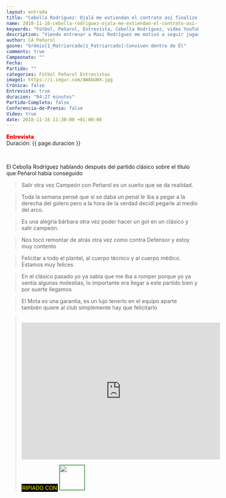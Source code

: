 ```yaml
---
layout: entrada
title: "Cebolla Rodríguez: Ojalá me extiendan el contrato así finalizo jugando en Peñarol"
name: 2018-11-16-cebolla-rodriguez-ojala-me-extiendan-el-contrato-asi-finalizo-jugando-en-penarol.markdown
keywords: "Fútbol, Peñarol, Entrevista, Cebolla Rodríguez, video YouTube"
description: "Viendo entrenar a Maxi Rodríguez me motivó a seguir jugando unos años más. Ojalá me extiendan el contrato así finalizo jugando en Peñarol"
author: CA Peñarol
gosne: "Grêmio[1_Matriarcado|1_Patriarcado]:Conviven dentro de Êl"
comments: true
Campeonato: ""
Fecha:
Partido: ""
categories: Fútbol Peñarol Entrevistas
image1: https://i.imgur.com/AWAbUWX.jpg
Crónica: false
Entrevista: true
duracion: "04:27 minutos"
Partido-Completo: false
Conferencia-de-Prensa: false
Video: true
date: 2018-11-16 11:30:00 +01:00:00
---
```


<span style="color:red;font-weight:900">Entrevista</span><br>
<span>Duración: {{ page.duracion }}</span><br>

<br>

El Cebolla Rodríguez hablando después del partido clásico sobre el título que Peñarol había conseguido

<blockquote>
  Salir otra vez Campeón con Peñarol es un sueño que se da realidad.
</blockquote>

<blockquote>
  Toda la semana pensé que si se daba un penal le iba a pegar a la derecha del golero pero a la hora de la verdad decidí pegarle al medio del arco.
</blockquote>

<blockquote>
  Es una alegría bárbara otra vez poder hacer un gol en un clásico y salir campeón.
</blockquote>

<blockquote>
  Nos tocó remontar de atrás otra vez como contra Defensor y estoy muy contento
</blockquote>

<blockquote>
  Felicitar a todo el plantel, al cuerpo técnico y al cuerpo médico. Estamos muy felices
</blockquote>

<blockquote>
  En el clásico pasado yo ya sabía que me iba a romper porque yo ya sentía algunas molestias, lo importante era llegar a este partido bien y por suerte llegamos
</blockquote>

<blockquote>
  El Mota es una garantía, es un lujo tenerlo en el equipo aparte también quiere al club simplemente hay que felicitarlo
</blockquote>

<blockquote>


<br>

<iframe width="521" height="360" src="https://www.youtube.com/embed/MjiCHOmwM0A" frameborder="0" allow="accelerometer; autoplay; encrypted-media; gyroscope; picture-in-picture" allowfullscreen></iframe>

<br>

<span style="color:yellow;background:black;padding:2px;">RIPIADO CON</span> <a href="http://ffmpeg.org"><img src="{{ site.url }}/images/ffmpeg.png" width="65px" style="border:1px solid green;"></a>

